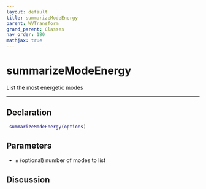```yaml
---
layout: default
title: summarizeModeEnergy
parent: WVTransform
grand_parent: Classes
nav_order: 180
mathjax: true
---
```


#  summarizeModeEnergy

List the most energetic modes


---

## Declaration
```matlab
 summarizeModeEnergy(options)
```
## Parameters
+ `n`  (optional) number of modes to list

## Discussion

      
